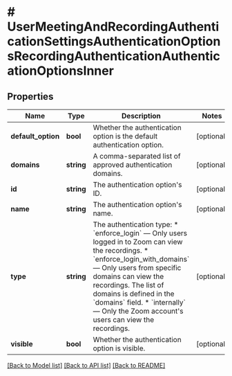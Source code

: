 # # UserMeetingAndRecordingAuthenticationSettingsAuthenticationOptionsRecordingAuthenticationAuthenticationOptionsInner

## Properties

Name | Type | Description | Notes
------------ | ------------- | ------------- | -------------
**default_option** | **bool** | Whether the authentication option is the default authentication option. | [optional]
**domains** | **string** | A comma-separated list of approved authentication domains. | [optional]
**id** | **string** | The authentication option&#39;s ID. | [optional]
**name** | **string** | The authentication option&#39;s name. | [optional]
**type** | **string** | The authentication type:   * &#x60;enforce_login&#x60; — Only users logged in to Zoom can view the recordings.   * &#x60;enforce_login_with_domains&#x60; — Only users from specific domains can view the recordings. The list of domains is defined in the &#x60;domains&#x60; field.   * &#x60;internally&#x60; — Only the Zoom account&#39;s users can view the recordings. | [optional]
**visible** | **bool** | Whether the authentication option is visible. | [optional]

[[Back to Model list]](../../README.md#models) [[Back to API list]](../../README.md#endpoints) [[Back to README]](../../README.md)
